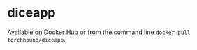 # diceapp

Available on [Docker Hub](https://hub.docker.com/r/torchhound/diceapp/) or from the command line `docker pull torchhound/diceapp`.
